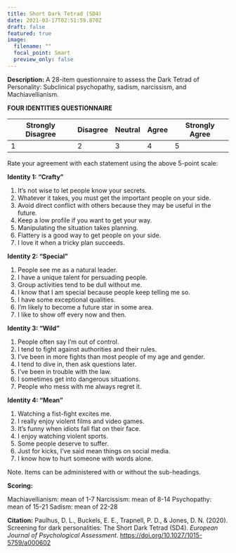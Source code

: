 ```yaml
---
title: Short Dark Tetrad (SD4)
date: 2021-03-17T02:51:59.870Z
draft: false
featured: true
image:
  filename: ""
  focal_point: Smart
  preview_only: false
---
```

**Description:** A 28-item questionnaire to assess the Dark Tetrad of Personality: Subclinical psychopathy, sadism, narcissism, and Machiavellianism.

**FOUR IDENTITIES QUESTIONNAIRE**

| Strongly Disagree | Disagree | Neutral | Agree | Strongly Agree |
| ----------------- | -------- | ------- | ----- | -------------- |
| 1                 | 2        | 3       | 4     | 5              |

Rate your agreement with each statement using the above 5-point scale:

**Identity 1: “Crafty”**
1. It’s not wise to let people know your secrets.
2. Whatever it takes, you must get the important people on your side.
3. Avoid direct conflict with others because they may be useful in the future.
4. Keep a low profile if you want to get your way.
5. Manipulating the situation takes planning.
6. Flattery is a good way to get people on your side.
7. I love it when a tricky plan succeeds.

**Identity 2: “Special”**
1. People see me as a natural leader.
2. I have a unique talent for persuading people.
3. Group activities tend to be dull without me.
4. I know that I am special because people keep telling me so.
5. I have some exceptional qualities.
6. I’m likely to become a future star in some area.
7. I like to show off every now and then.

**Identity 3: “Wild”**
1. People often say I’m out of control.
2. I tend to fight against authorities and their rules.
3. I’ve been in more fights than most people of my age and gender.
4. I tend to dive in, then ask questions later.
5. I’ve been in trouble with the law.
6. I sometimes get into dangerous situations.
7. People who mess with me always regret it.

**Identity 4: “Mean”**
1. Watching a fist-fight excites me.
2. I really enjoy violent films and video games.
3. It’s funny when idiots fall flat on their face.
4. I enjoy watching violent sports.
5. Some people deserve to suffer.
6. Just for kicks, I’ve said mean things on social media.
7. I know how to hurt someone with words alone.

Note. Items can be administered with or without the sub-headings.

**Scoring:** 

Machiavellianism: mean of 1-7
Narcissism: mean of 8-14
Psychopathy: mean of 15-21
Sadism: mean of 22-28

**Citation:** Paulhus, D. L., Buckels, E. E., Trapnell, P. D., & Jones, D. N. (2020). Screening for dark personalities: The Short Dark Tetrad (SD4). *European Journal of Psychological Assessment*. <https://doi.org/10.1027/1015-5759/a000602>
